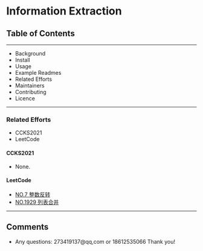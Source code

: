 
# Information Extraction
## Table of Contents
---
- Background
- Install
- Usage
- Example Readmes
- Related Efforts
- Maintainers
- Contributing
- Licence
---
### Related Efforts
- CCKS2021
- LeetCode

#### CCKS2021
 -  None.

#### LeetCode
- [NO.7 整数反转](https://github.com/ZZJzzj228/Current_tasks.git)
- [NO.1929 列表合并](https://github.com/ZZJzzj228/Current_tasks.git)

---
## Comments
- Any questions: 273419137@qq,com or 18612535066
Thank you!


